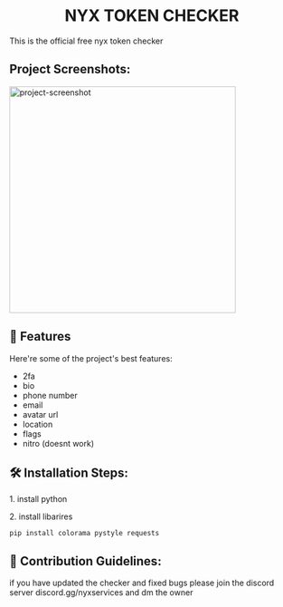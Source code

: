 <h1 align="center" id="title">NYX TOKEN CHECKER</h1>

<p id="description">This is the official free nyx token checker</p>

<h2>Project Screenshots:</h2>

<img src="https://cdn.discordapp.com/attachments/1252573392544993381/1254073999865155615/image.png?ex=66782aed&amp;is=6676d96d&amp;hm=669a1380d307f5e4a8f0c9ea5a2b200d67f61166d475a1e8d77068befbccc294&amp;" alt="project-screenshot" width="400" height="400/">

  
  
<h2>🧐 Features</h2>

Here're some of the project's best features:

*   2fa
*   bio
*   phone number
*   email
*   avatar url
*   location
*   flags
*   nitro (doesnt work)

<h2>🛠️ Installation Steps:</h2>

<p>1. install python</p>

<p>2. install libarires</p>

```
pip install colorama pystyle requests
```

<h2>🍰 Contribution Guidelines:</h2>

if you have updated the checker and fixed bugs please join the discord server discord.gg/nyxservices and dm the owner
